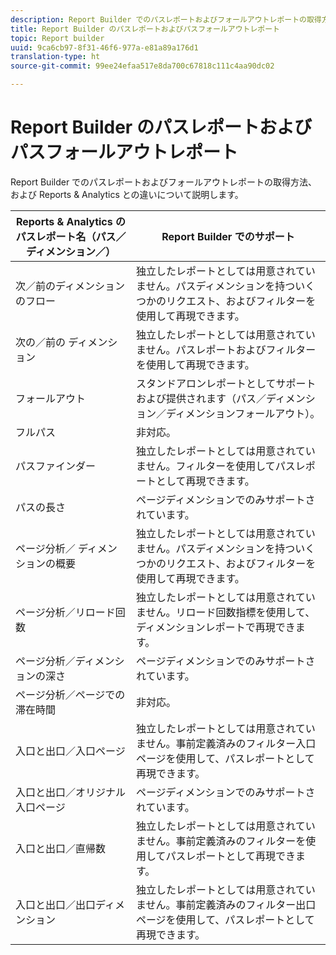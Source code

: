 ```yaml
---
description: Report Builder でのパスレポートおよびフォールアウトレポートの取得方法、および Reports & Analytics との違いについて説明します。
title: Report Builder のパスレポートおよびパスフォールアウトレポート
topic: Report builder
uuid: 9ca6cb97-8f31-46f6-977a-e81a89a176d1
translation-type: ht
source-git-commit: 99ee24efaa517e8da700c67818c111c4aa90dc02

---
```



# Report Builder のパスレポートおよびパスフォールアウトレポート

Report Builder でのパスレポートおよびフォールアウトレポートの取得方法、および Reports &amp; Analytics との違いについて説明します。

| Reports &amp; Analytics のパスレポート名（パス／ディメンション／） | Report Builder でのサポート |
|--- |--- |
| 次／前のディメンションのフロー | 独立したレポートとしては用意されていません。パスディメンションを持ついくつかのリクエスト、およびフィルターを使用して再現できます。 |
| 次の／前の  ディメンション | 独立したレポートとしては用意されていません。パスレポートおよびフィルターを使用して再現できます。 |
| フォールアウト | スタンドアロンレポートとしてサポートおよび提供されます（パス／ディメンション／ディメンションフォールアウト）。 |
| フルパス | 非対応。 |
| パスファインダー | 独立したレポートとしては用意されていません。フィルターを使用してパスレポートとして再現できます。 |
| パスの長さ | ページディメンションでのみサポートされています。 |
| ページ分析／  ディメンションの概要 | 独立したレポートとしては用意されていません。パスディメンションを持ついくつかのリクエスト、およびフィルターを使用して再現できます。 |
| ページ分析／リロード回数 | 独立したレポートとしては用意されていません。リロード回数指標を使用して、ディメンションレポートで再現できます。 |
| ページ分析／ディメンションの深さ | ページディメンションでのみサポートされています。 |
| ページ分析／ページでの滞在時間 | 非対応。 |
| 入口と出口／入口ページ | 独立したレポートとしては用意されていません。事前定義済みのフィルター入口ページを使用して、パスレポートとして再現できます。 |
| 入口と出口／オリジナル入口ページ | ページディメンションでのみサポートされています。 |
| 入口と出口／直帰数 | 独立したレポートとしては用意されていません。事前定義済みのフィルターを使用してパスレポートとして再現できます。 |
| 入口と出口／出口ディメンション | 独立したレポートとしては用意されていません。事前定義済みのフィルター出口ページを使用して、パスレポートとして再現できます。 |
